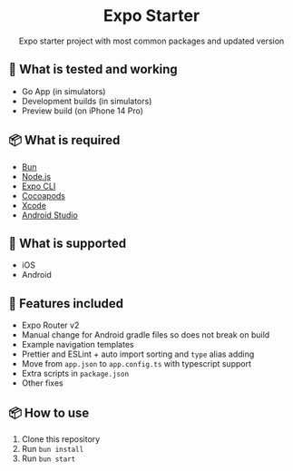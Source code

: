<h1 align="center">Expo Starter</h1>
<p align="center">Expo starter project with most common packages and updated version</p>

## 🔧 What is tested and working

- Go App (in simulators)
- Development builds (in simulators)
- Preview build (on iPhone 14 Pro)

## 📦 What is required

- [Bun](https://bun.sh/)
- [Node.js](https://nodejs.org/en/)
- [Expo CLI](https://docs.expo.io/versions/latest/workflow/expo-cli/)
- [Cocoapods](https://cocoapods.org/)
- [Xcode](https://developer.apple.com/xcode/)
- [Android Studio](https://developer.android.com/studio)

## 📱 What is supported

- iOS
- Android

## 🚀 Features included

- Expo Router v2
- Manual change for Android gradle files so does not break on build
- Example navigation templates
- Prettier and ESLint + auto import sorting and `type` alias adding
- Move from `app.json` to `app.config.ts` with typescript support
- Extra scripts in `package.json`
- Other fixes

## 📦 How to use

1. Clone this repository
2. Run `bun install`
3. Run `bun start`
